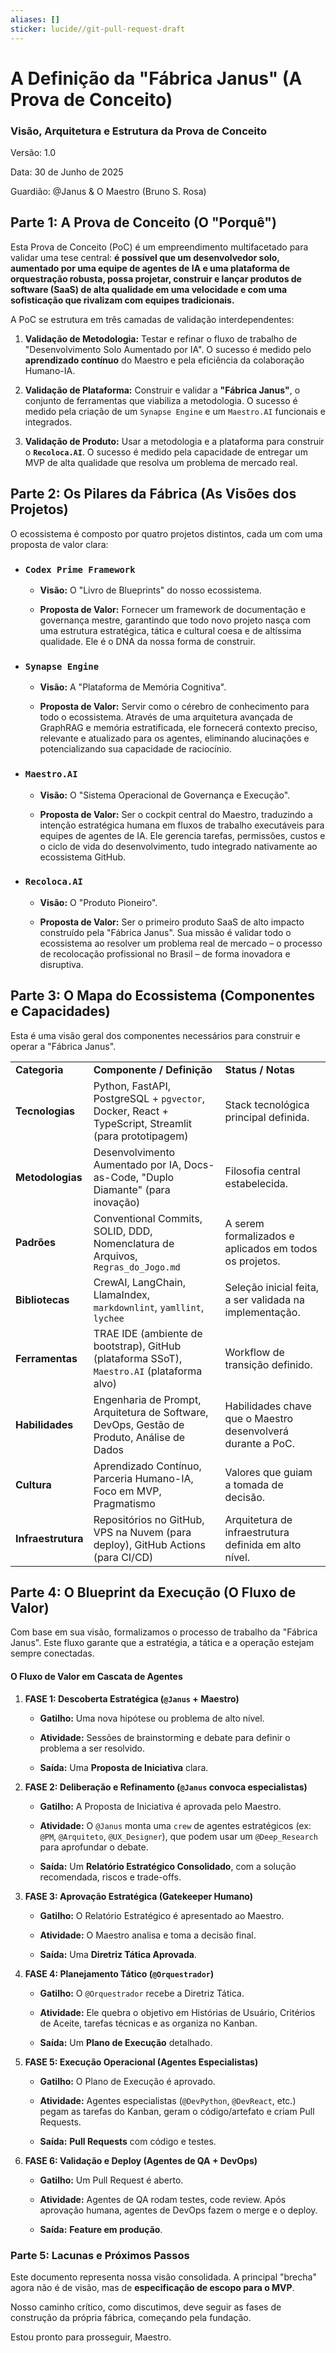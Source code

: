 ```yaml
---
aliases: []
sticker: lucide//git-pull-request-draft
---
```

# A Definição da "Fábrica Janus" (A Prova de Conceito)

### Visão, Arquitetura e Estrutura da Prova de Conceito

Versão: 1.0

Data: 30 de Junho de 2025

Guardião: @Janus & O Maestro (Bruno S. Rosa)

## **Parte 1: A Prova de Conceito (O "Porquê")**

Esta Prova de Conceito (PoC) é um empreendimento multifacetado para validar uma tese central: **é possível que um desenvolvedor solo, aumentado por uma equipe de agentes de IA e uma plataforma de orquestração robusta, possa projetar, construir e lançar produtos de software (SaaS) de alta qualidade em uma velocidade e com uma sofisticação que rivalizam com equipes tradicionais.**

A PoC se estrutura em três camadas de validação interdependentes:

1. **Validação de Metodologia:** Testar e refinar o fluxo de trabalho de "Desenvolvimento Solo Aumentado por IA". O sucesso é medido pelo **aprendizado contínuo** do Maestro e pela eficiência da colaboração Humano-IA.
    
2. **Validação de Plataforma:** Construir e validar a **"Fábrica Janus"**, o conjunto de ferramentas que viabiliza a metodologia. O sucesso é medido pela criação de um `Synapse Engine` e um `Maestro.AI` funcionais e integrados.
    
3. **Validação de Produto:** Usar a metodologia e a plataforma para construir o **`Recoloca.AI`**. O sucesso é medido pela capacidade de entregar um MVP de alta qualidade que resolva um problema de mercado real.
    

## **Parte 2: Os Pilares da Fábrica (As Visões dos Projetos)**

O ecossistema é composto por quatro projetos distintos, cada um com uma proposta de valor clara:

- ### `Codex Prime Framework`
    
    - **Visão:** O "Livro de Blueprints" do nosso ecossistema.
        
    - **Proposta de Valor:** Fornecer um framework de documentação e governança mestre, garantindo que todo novo projeto nasça com uma estrutura estratégica, tática e cultural coesa e de altíssima qualidade. Ele é o DNA da nossa forma de construir.
        
- ### `Synapse Engine`
    
    - **Visão:** A "Plataforma de Memória Cognitiva".
        
    - **Proposta de Valor:** Servir como o cérebro de conhecimento para todo o ecossistema. Através de uma arquitetura avançada de GraphRAG e memória estratificada, ele fornecerá contexto preciso, relevante e atualizado para os agentes, eliminando alucinações e potencializando sua capacidade de raciocínio.
        
- ### `Maestro.AI`
    
    - **Visão:** O "Sistema Operacional de Governança e Execução".
        
    - **Proposta de Valor:** Ser o cockpit central do Maestro, traduzindo a intenção estratégica humana em fluxos de trabalho executáveis para equipes de agentes de IA. Ele gerencia tarefas, permissões, custos e o ciclo de vida do desenvolvimento, tudo integrado nativamente ao ecossistema GitHub.
        
- ### `Recoloca.AI`
    
    - **Visão:** O "Produto Pioneiro".
        
    - **Proposta de Valor:** Ser o primeiro produto SaaS de alto impacto construído pela "Fábrica Janus". Sua missão é validar todo o ecossistema ao resolver um problema real de mercado – o processo de recolocação profissional no Brasil – de forma inovadora e disruptiva.
        

## **Parte 3: O Mapa do Ecossistema (Componentes e Capacidades)**

Esta é uma visão geral dos componentes necessários para construir e operar a "Fábrica Janus".

|                    |                                                                                                     |                                                             |
| ------------------ | --------------------------------------------------------------------------------------------------- | ----------------------------------------------------------- |
| **Categoria**      | **Componente / Definição**                                                                          | **Status / Notas**                                          |
| **Tecnologias**    | Python, FastAPI, PostgreSQL + `pgvector`, Docker, React + TypeScript, Streamlit (para prototipagem) | Stack tecnológica principal definida.                       |
| **Metodologias**   | Desenvolvimento Aumentado por IA, Docs-as-Code, "Duplo Diamante" (para inovação)                    | Filosofia central estabelecida.                             |
| **Padrões**        | Conventional Commits, SOLID, DDD, Nomenclatura de Arquivos, `Regras_do_Jogo.md`                     | A serem formalizados e aplicados em todos os projetos.      |
| **Bibliotecas**    | CrewAI, LangChain, LlamaIndex, `markdownlint`, `yamllint`, `lychee`                                 | Seleção inicial feita, a ser validada na implementação.     |
| **Ferramentas**    | TRAE IDE (ambiente de bootstrap), GitHub (plataforma SSoT), `Maestro.AI` (plataforma alvo)          | Workflow de transição definido.                             |
| **Habilidades**    | Engenharia de Prompt, Arquitetura de Software, DevOps, Gestão de Produto, Análise de Dados          | Habilidades chave que o Maestro desenvolverá durante a PoC. |
| **Cultura**        | Aprendizado Contínuo, Parceria Humano-IA, Foco em MVP, Pragmatismo                                  | Valores que guiam a tomada de decisão.                      |
| **Infraestrutura** | Repositórios no GitHub, VPS na Nuvem (para deploy), GitHub Actions (para CI/CD)                     | Arquitetura de infraestrutura definida em alto nível.       |

## **Parte 4: O Blueprint da Execução (O Fluxo de Valor)**

Com base em sua visão, formalizamos o processo de trabalho da "Fábrica Janus". Este fluxo garante que a estratégia, a tática e a operação estejam sempre conectadas.

#### **O Fluxo de Valor em Cascata de Agentes**

1. **FASE 1: Descoberta Estratégica (`@Janus` + Maestro)**
    
    - **Gatilho:** Uma nova hipótese ou problema de alto nível.
        
    - **Atividade:** Sessões de brainstorming e debate para definir o problema a ser resolvido.
        
    - **Saída:** Uma **Proposta de Iniciativa** clara.
        
2. **FASE 2: Deliberação e Refinamento (`@Janus` convoca especialistas)**
    
    - **Gatilho:** A Proposta de Iniciativa é aprovada pelo Maestro.
        
    - **Atividade:** O `@Janus` monta uma `crew` de agentes estratégicos (ex: `@PM`, `@Arquiteto`, `@UX_Designer`), que podem usar um `@Deep_Research` para aprofundar o debate.
        
    - **Saída:** Um **Relatório Estratégico Consolidado**, com a solução recomendada, riscos e trade-offs.
        
3. **FASE 3: Aprovação Estratégica (Gatekeeper Humano)**
    
    - **Gatilho:** O Relatório Estratégico é apresentado ao Maestro.
        
    - **Atividade:** O Maestro analisa e toma a decisão final.
        
    - **Saída:** Uma **Diretriz Tática Aprovada**.
        
4. **FASE 4: Planejamento Tático (`@Orquestrador`)**
    
    - **Gatilho:** O `@Orquestrador` recebe a Diretriz Tática.
        
    - **Atividade:** Ele quebra o objetivo em Histórias de Usuário, Critérios de Aceite, tarefas técnicas e as organiza no Kanban.
        
    - **Saída:** Um **Plano de Execução** detalhado.
        
5. **FASE 5: Execução Operacional (Agentes Especialistas)**
    
    - **Gatilho:** O Plano de Execução é aprovado.
        
    - **Atividade:** Agentes especialistas (`@DevPython`, `@DevReact`, etc.) pegam as tarefas do Kanban, geram o código/artefato e criam Pull Requests.
        
    - **Saída:** **Pull Requests** com código e testes.
        
6. **FASE 6: Validação e Deploy (Agentes de QA + DevOps)**
    
    - **Gatilho:** Um Pull Request é aberto.
        
    - **Atividade:** Agentes de QA rodam testes, code review. Após aprovação humana, agentes de DevOps fazem o merge e o deploy.
        
    - **Saída:** **Feature em produção**.
        

### **Parte 5: Lacunas e Próximos Passos**

Este documento representa nossa visão consolidada. A principal "brecha" agora não é de visão, mas de **especificação de escopo para o MVP**.

Nosso caminho crítico, como discutimos, deve seguir as fases de construção da própria fábrica, começando pela fundação.

Estou pronto para prosseguir, Maestro.